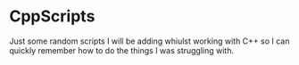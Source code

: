 # CppScripts

Just some random scripts I will be adding whiulst working with C++ so I can quickly remember how to do the things I was struggling with.
